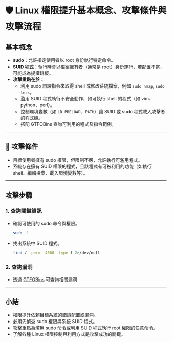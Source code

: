 # 🛡 Linux 權限提升基本概念、攻擊條件與攻擊流程

## 基本概念

- **sudo**：允許指定使用者以 root 身份執行特定命令。
- **SUID 程式**：執行時會以檔案擁有者（通常是 root）身份運行，若配置不當，可能成為提權跳板。
- **攻擊重點在於：**
  - 利用 sudo 誤設指令來取得 shell 或修改系統檔案，例如 `sudo nmap`, `sudo less`。
  - 濫用 SUID 程式執行不安全動作，如可執行 shell 的程式（如 vim、python、perl）。
  - 控制環境變數（如 `LD_PRELOAD`、`PATH`）讓 SUID 或 sudo 程式載入攻擊者的程式碼。
  - 搭配 GTFOBins 查詢可利用的程式及指令範例。

---

## 🎯 攻擊條件

- 目標使用者擁有 sudo 權限，但限制不嚴，允許執行可濫用程式。
- 系統存在擁有 SUID 權限的程式，且該程式有可被利用的功能（如執行 shell、編輯檔案、載入環境變數等）。

---

## 攻擊步驟

### 1. 查詢關鍵資訊

- 確認可使用的 sudo 命令與權限。
  ```bash
  sudo -l
  ```

- 找出系統中 SUID 程式。
  ```bash
  find / -perm -4000 -type f 2>/dev/null
  ```

### 2. 查詢漏洞
- 透過 [GTFOBins](https://gtfobins.github.io/) 可查詢相關漏洞

---

## 小結

- 權限提升依賴目標系統的錯誤配置或漏洞。
- 必須先偵查 sudo 權限與系統 SUID 程式。
- 攻擊重點為濫用 sudo 命令或利用 SUID 程式執行 root 權限的任意命令。
- 了解各種 Linux 權限控制與利用方式是攻擊成功的關鍵。


